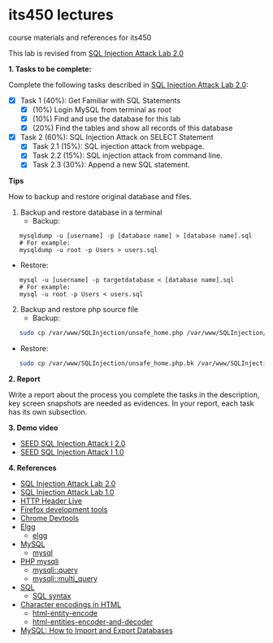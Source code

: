 # its450 lectures

course materials and references for its450

This lab is revised from [SQL Injection Attack Lab 2.0](https://seedsecuritylabs.org/Labs_20.04/Web/Web_SQL_Injection/)

**1. Tasks to be complete:**

Complete the following tasks described in [SQL Injection Attack Lab 2.0](./refs/WebSQLInjection.pdf):


- [x] Task 1 (40%): Get Familiar with SQL Statements
  - [X] (10%) Login MySQL from terminal as root
  - [X] (10%) Find and use the database for this lab
  - [X] (20%) Find the tables and show all records of this database
- [x] Task 2 (60%): SQL Injection Attack on SELECT Statement
  - [X] Task 2.1 (15%): SQL injection attack from webpage.
  - [X] Task 2.2 (15%): SQL injection attack from command line.
  - [X] Task 2.3 (30%): Append a new SQL statement.

**Tips**

How to backup and restore original database and files.
1. Backup and restore database in a terminal
   * Backup: 
```mysql   
   mysqldump -u [username] -p [database name] > [database name].sql
   # For example: 
   mysqldump -u root -p Users > users.sql
```   
   * Restore: 
```mysql   
   mysql -u [username] -p targetdatabase < [database name].sql
   # For example: 
   mysql -u root -p Users < users.sql
```   
2. Backup and restore php source file
   * Backup: 
```bash   
   sudo cp /var/www/SQLInjection/unsafe_home.php /var/www/SQLInjection/unsafe_home.php.bk
```   
   * Restore: 
```bash   
   sudo cp /var/www/SQLInjection/unsafe_home.php.bk /var/www/SQLInjection/unsafe_home.php
```

**2. Report**

Write a report about the process you complete the tasks in the description, key screen snapshots are needed as evidences. In your report, each task has its own subsection.


**3. Demo video**
* [SEED SQL Injection Attack I 2.0]()
* [SEED SQL Injection Attack I 1.0](https://youtu.be/LXP_hbc7DJY)

**4. References**
* [SQL Injection Attack Lab 2.0](https://seedsecuritylabs.org/Labs_20.04/Web/Web_SQL_Injection/)
* [SQL Injection Attack Lab 1.0](https://seedsecuritylabs.org/Labs_16.04/Web/Web_SQL_Injection/)
* [HTTP Header Live](https://addons.mozilla.org/en-US/firefox/addon/http-header-live/)
* [Firefox development tools](https://developer.mozilla.org/en-US/docs/Tools)
* [Chrome Devtools](https://developers.google.com/web/tools/chrome-devtools)
* [Elgg](https://en.wikipedia.org/wiki/Elgg_(software))
  * [elgg](https://elgg.org/)
* [MySQL](https://en.wikipedia.org/wiki/MySQL)
  * [mysql](https://www.mysql.com/)
* [PHP mysqli](https://www.php.net/manual/en/class.mysqli.php)
  * [mysqli::query](https://www.php.net/manual/en/mysqli.query.php)
  * [mysqli::multi_query](https://www.php.net/manual/en/mysqli.multi-query.php)
* [SQL](https://en.wikipedia.org/wiki/SQL)
  * [SQL syntax](https://en.wikipedia.org/wiki/SQL_syntax)
* [Character encodings in HTML](https://en.wikipedia.org/wiki/Character_encodings_in_HTML)
  * [html-entity-encode](https://devpal.co/html-entity-encode/)
  * [html-entities-encoder-and-decoder](https://www.web2generators.com/html-based-tools/online-html-entities-encoder-and-decoder)
* [MySQL: How to Import and Export Databases](https://www.digitalocean.com/community/tutorials/how-to-import-and-export-databases-and-reset-a-root-password-in-mysql)